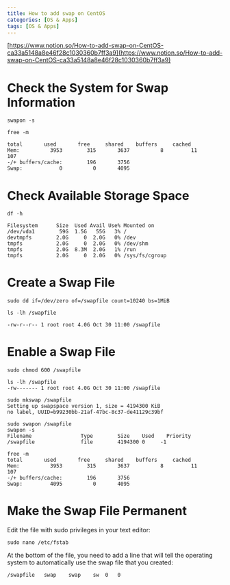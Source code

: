 ```yaml
---
title: How to add swap on CentOS
categories: [OS & Apps]
tags: [OS & Apps]
---
```


[https://www.notion.so/How-to-add-swap-on-CentOS-ca33a5148a8e46f28c1030360b7ff3a9](https://www.notion.so/How-to-add-swap-on-CentOS-ca33a5148a8e46f28c1030360b7ff3a9)


# Check the System for Swap Information


```shell
swapon -s
```


```shell
free -m

total       used       free     shared    buffers     cached
Mem:          3953        315       3637          8         11        107
-/+ buffers/cache:        196       3756
Swap:            0          0       4095
```


# Check Available Storage Space


```shell
df -h

Filesystem      Size  Used Avail Use% Mounted on
/dev/vda1        59G  1.5G   55G   3% /
devtmpfs        2.0G     0  2.0G   0% /dev
tmpfs           2.0G     0  2.0G   0% /dev/shm
tmpfs           2.0G  8.3M  2.0G   1% /run
tmpfs           2.0G     0  2.0G   0% /sys/fs/cgroup
```


# Create a Swap File


```shell
sudo dd if=/dev/zero of=/swapfile count=10240 bs=1MiB
```


```shell
ls -lh /swapfile

-rw-r--r-- 1 root root 4.0G Oct 30 11:00 /swapfile
```


# Enable a Swap File


```shell
sudo chmod 600 /swapfile

ls -lh /swapfile
-rw------- 1 root root 4.0G Oct 30 11:00 /swapfile

sudo mkswap /swapfile
Setting up swapspace version 1, size = 4194300 KiB
no label, UUID=b99230bb-21af-47bc-8c37-de41129c39bf

sudo swapon /swapfile
swapon -s
Filename                Type        Size    Used    Priority
/swapfile               file        4194300 0     -1

free -m
total       used       free     shared    buffers     cached
Mem:          3953        315       3637          8         11        107
-/+ buffers/cache:        196       3756
Swap:         4095          0       4095
```


# Make the Swap File Permanent


Edit the file with sudo privileges in your text editor:


```shell
sudo nano /etc/fstab
```


At the bottom of the file, you need to add a line that will tell the operating system to automatically use the swap file that you created:


```shell
/swapfile   swap    swap    sw  0   0
```

